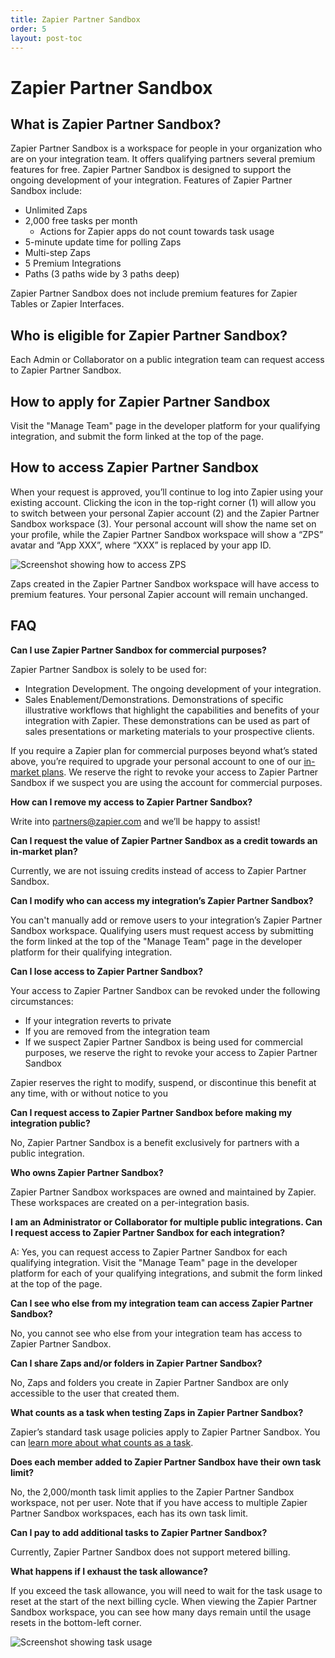 ```yaml
---
title: Zapier Partner Sandbox
order: 5
layout: post-toc
---
```


# Zapier Partner Sandbox

## What is Zapier Partner Sandbox?
Zapier Partner Sandbox is a workspace for people in your organization who are on your integration team. It offers qualifying partners several premium features for free. Zapier Partner Sandbox is designed to support the ongoing development of your integration. Features of Zapier Partner Sandbox include:

- Unlimited Zaps
- 2,000 free tasks per month
    - Actions for Zapier apps do not count towards task usage
- 5-minute update time for polling Zaps
- Multi-step Zaps
- 5 Premium Integrations
- Paths (3 paths wide by 3 paths deep)

Zapier Partner Sandbox does not include premium features for Zapier Tables or Zapier Interfaces.

## Who is eligible for Zapier Partner Sandbox?
Each Admin or Collaborator on a public integration team can request access to Zapier Partner Sandbox.

## How to apply for Zapier Partner Sandbox
Visit the "Manage Team" page in the developer platform for your qualifying integration, and submit the form linked at the top of the page.

## How to access Zapier Partner Sandbox
When your request is approved, you’ll continue to log into Zapier using your existing account. Clicking the icon in the top-right corner (1) will allow you to switch between your personal Zapier account (2) and the Zapier Partner Sandbox workspace (3). Your personal account will show the name set on your profile, while the Zapier Partner Sandbox workspace will show a “ZPS” avatar and “App XXX”, where “XXX” is replaced by your app ID.

![Screenshot showing how to access ZPS](https://cdn.zappy.app/e68a9ed3f83d64375017a785eaf9e3c2.png)

Zaps created in the Zapier Partner Sandbox workspace will have access to premium features. Your personal Zapier account will remain unchanged.

## FAQ

**Can I use Zapier Partner Sandbox for commercial purposes?**

Zapier Partner Sandbox is solely to be used for:
- Integration Development. The ongoing development of your integration.
- Sales Enablement/Demonstrations. Demonstrations of specific illustrative workflows that highlight the capabilities and benefits of your integration with Zapier. These demonstrations can be used as part of sales presentations or marketing materials to your prospective clients.

If you require a Zapier plan for commercial purposes beyond what’s stated above, you’re required to upgrade your personal account to one of our [in-market plans](https://zapier.com/pricing). We reserve the right to revoke your access to Zapier Partner Sandbox if we suspect you are using the account for commercial purposes.


**How can I remove my access to Zapier Partner Sandbox?**

Write into partners@zapier.com and we’ll be happy to assist!

**Can I request the value of Zapier Partner Sandbox as a credit towards an in-market plan?**

Currently, we are not issuing credits instead of access to Zapier Partner Sandbox.


**Can I modify who can access my integration’s Zapier Partner Sandbox?**

You can't manually add or remove users to your integration’s Zapier Partner Sandbox workspace. Qualifying users must request access by submitting the form linked at the top of the "Manage Team" page in the developer platform for their qualifying integration.


**Can I lose access to Zapier Partner Sandbox?**

Your access to Zapier Partner Sandbox can be revoked under the following circumstances:
- If your integration reverts to private
- If you are removed from the integration team
- If we suspect Zapier Partner Sandbox is being used for commercial purposes, we reserve the right to revoke your access to Zapier Partner Sandbox

Zapier reserves the right to modify, suspend, or discontinue this benefit at any time, with or without notice to you


**Can I request access to Zapier Partner Sandbox before making my integration public?**

No, Zapier Partner Sandbox is a benefit exclusively for partners with a public integration.


**Who owns Zapier Partner Sandbox?**

Zapier Partner Sandbox workspaces are owned and maintained by Zapier. These workspaces are created on a per-integration basis.


**I am an Administrator or Collaborator for multiple public integrations. Can I request access to Zapier Partner Sandbox for each integration?**

A: Yes, you can request access to Zapier Partner Sandbox for each qualifying integration. Visit the "Manage Team" page in the developer platform for each of your qualifying integrations, and submit the form linked at the top of the page.


**Can I see who else from my integration team can access Zapier Partner Sandbox?**

No, you cannot see who else from your integration team has access to Zapier Partner Sandbox.


**Can I share Zaps and/or folders in Zapier Partner Sandbox?**

No, Zaps and folders you create in Zapier Partner Sandbox are only accessible to the user that created them.


**What counts as a task when testing Zaps in Zapier Partner Sandbox?**

Zapier’s standard task usage policies apply to Zapier Partner Sandbox. You can [learn more about what counts as a task](https://help.zapier.com/hc/en-us/articles/8496196837261-How-is-usage-measured-in-Zapier).


**Does each member added to Zapier Partner Sandbox have their own task limit?**

No, the 2,000/month task limit applies to the Zapier Partner Sandbox workspace, not per user. Note that if you have access to multiple Zapier Partner Sandbox workspaces, each has its own task limit.

**Can I pay to add additional tasks to Zapier Partner Sandbox?**

Currently, Zapier Partner Sandbox does not support metered billing.


**What happens if I exhaust the task allowance?**

If you exceed the task allowance, you will need to wait for the task usage to reset at the start of the next billing cycle. When viewing the Zapier Partner Sandbox workspace, you can see how many days remain until the usage resets in the bottom-left corner.

![Screenshot showing task usage](https://cdn.zappy.app/6876f7a7b903b5d89cdbd08e3874437c.png)